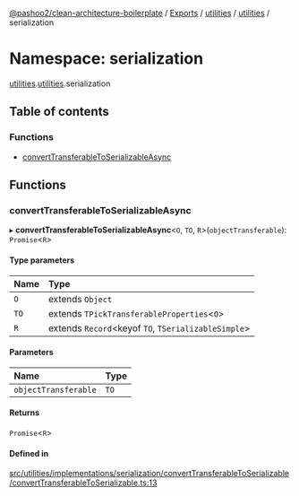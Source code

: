 [@pashoo2/clean-architecture-boilerplate](../README.md) / [Exports](../modules.md) / [utilities](utilities.md) / [utilities](utilities.utilities-1.md) / serialization

# Namespace: serialization

[utilities](utilities.md).[utilities](utilities.utilities-1.md).serialization

## Table of contents

### Functions

- [convertTransferableToSerializableAsync](utilities.utilities-1.serialization.md#converttransferabletoserializableasync)

## Functions

### convertTransferableToSerializableAsync

▸ **convertTransferableToSerializableAsync**<`O`, `TO`, `R`\>(`objectTransferable`): `Promise`<`R`\>

#### Type parameters

| Name | Type |
| :------ | :------ |
| `O` | extends `Object` |
| `TO` | extends `TPickTransferableProperties`<`O`\> |
| `R` | extends `Record`<keyof `TO`, `TSerializableSimple`\> |

#### Parameters

| Name | Type |
| :------ | :------ |
| `objectTransferable` | `TO` |

#### Returns

`Promise`<`R`\>

#### Defined in

[src/utilities/implementations/serialization/convertTransferableToSerializable/convertTransferableToSerializable.ts:13](https://github.com/pashoo2/clean-architecture-boilerplate/blob/e82048b/src/utilities/implementations/serialization/convertTransferableToSerializable/convertTransferableToSerializable.ts#L13)
